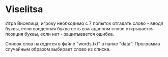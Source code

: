 # Viselitsa
Игра Виселица, игроку необходимо с 7 попыток отгадать слово - вводя буквы, если введенная буква есть взагаданном слове 
открывается позиция буквы, если нет - защитывается ошибка.

Список слов находится в файле "words.txt" в папке "data". Программа случайным образом выбирает слово из списка.